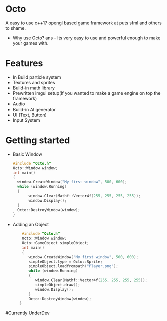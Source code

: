 # Octo
A easy to use c++17 opengl based game framework at puts sfml and others to shame.

* Why use Octo?
ans - Its very easy to use and powerful enough to make your games with.

# Features
  * In Build particle system
  * Textures and sprites
  * Build-in math library
  * Prewritten imgui setup(If you wanted to make a game engine on top the framework)
  * Audio
  * Build-in AI generator
  * UI (Text, Button)
  * Input System

# Getting started
  * Basic Window
    ```cpp
    #include "Octo.h"
    Octo::Window window;
    int main()
    {
      window.CreateWindow("My first window", 500, 600);
      while (window.Running)
      {
           window.Clear(Mathf::Vector4f(255, 255, 255, 255));
           window.Display();
      }
      Octo::DestroyWindow(window);
    }
    ```
 * Adding an Object
   ```cpp
       #include "Octo.h"
       Octo::Window window;
       Octo::GameObject simpleObject;
       int main()
       {
          window.CreateWindow("My first window", 500, 600);
          simpleObject.type = Octo::Sprite;
          simpleObject.loadfrompath("Player.png");
          while (window.Running)
          {
             window.Clear(Mathf::Vector4f(255, 255, 255, 255));
             simpleObject.draw();
             window.Display();
          }
          Octo::DestroyWindow(window);
      }
   ```

#Currently UnderDev
